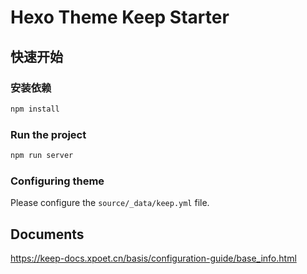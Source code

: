 # Hexo Theme Keep Starter

## 快速开始

### 安装依赖

```bash
npm install
```

### Run the project

```bash
npm run server
```

### Configuring theme

Please configure the `source/_data/keep.yml` file.

## Documents

https://keep-docs.xpoet.cn/basis/configuration-guide/base_info.html